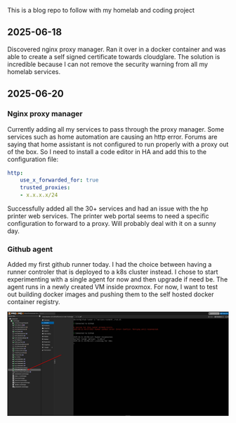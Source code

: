 This is a blog repo to follow with my homelab and coding project

## 2025-06-18
Discovered nginx proxy manager. Ran it over in a docker container and was able to create a self signed certificate towards cloudglare.
The solution is incredible because I can not remove the security warning from all my homelab services. 
## 2025-06-20
### Nginx proxy manager
Currently adding all my services to pass through the proxy manager. Some services such as home automation are causing an http error.
Forums are saying that home assistant is not configured to run properly with a proxy out of the box. So I need to install a code editor in HA and add this to the configuration file:
```yaml
http:
    use_x_forwarded_for: true
    trusted_proxies:
    - x.x.x.x/24
```
Successfully added all the 30+ services and had an issue with the hp printer web services. The printer web portal seems to need a specific configuration to forward to a proxy. Will probably deal with it on a sunny day.

### Github agent
Added my first github runner today. I had the choice between having a runner controler that is deployed to a k8s cluster instead. I chose to start experimenting with a single agent for now and then upgrade if need be. The agent runs in a newly created VM inside proxmox. For now, I want to test out building docker images and pushing them to the self hosted docker container registry.

![alt text](image.png)